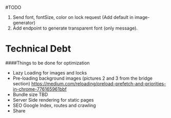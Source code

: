 
#TODO

1. Send font, fontSize, color on lock request  (Add default in image-generator)
2. Add endpoint to generate transparent font (only message). 


# Technical Debt

####Things to be done for optimization
 - Lazy Loading for images and locks
 - Pre-loading background images (pictures 2 and 3 from the bridge section) https://medium.com/reloading/preload-prefetch-and-priorities-in-chrome-776165961bbf
 - Bundle size TBD
 - Server Side rendering for static pages
 - SEO Google Index, routes and crawling
 - Share
